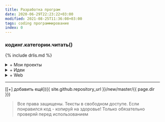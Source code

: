 ```yaml
---
title: Разработка програм
date: 2020-06-29T22:23:22+03:00
modified: 2021-08-25T11:36:08+03:00
tags: coding программирование
index: 0
---
```


### кодинг.категории.читать()
{% include drlis.md %}


<details markdown="1"><summary markdown="0">+ Мои проекты</summary>
{% include drlis.md tag="project" %}
</details>


<details markdown="1"><summary markdown="0">+ Идеи</summary>
{% include drlis.md dir="/projects/" tag="coding" %}
</details>

<details markdown="1"><summary markdown="0">+ Web</summary>
{% include drlis.md tag="web" %}
</details>


***

[[+] добавить ещё]({{ site.github.repository_url }}/new/master/{{ page.dir }})

> Все права защищены. Тексты в свободном доступе. Если понравился код - копируй на здоровье! Только обязательно проверяй перед использованием
